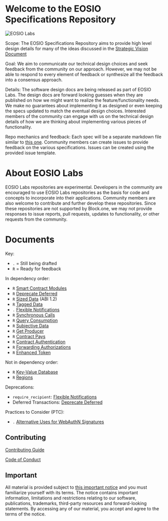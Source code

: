 # Welcome to the EOSIO Specifications Repository

![EOSIO Labs](https://img.shields.io/badge/EOSIO-Labs-5cb3ff.svg)

Scope: The  EOSIO Specifications Repository aims to provide high level design details
for many of the ideas discussed in the
[Strategic Vision Document](https://eos.io/strategic-vision/)

Goal: We aim to communicate our technical design choices and seek feedback from
the community on our approach. However, we may not be able to respond to every
element of feedback or synthesize all the feedback into a consensus approach.

Details: The software design docs are being released as part of EOSIO Labs.
The design docs are forward looking guesses when they are published on how we
might want to realize the feature/functionality needs. We make no guarantees
about implementing it as designed or even keeping the specs updated to match
the eventual design choices. Interested members of the community can engage
with us on the technical design details of how we are thinking about
implementing various pieces of functionality.

Repo mechanics and feedback: Each spec will be a separate markdown file
similar to [this one](esr_enhanced_token.md).
Community members can create issues to provide feedback on the various
specifications. Issues can be created using the provided issue template.

# About EOSIO Labs

EOSIO Labs repositories are experimental.  Developers in the community are 
encouraged to use EOSIO Labs repositories as the basis for code and concepts
to incorporate into their applications. Community members are also welcome
to contribute and further develop these repositories. Since these repositories
are not supported by Block.one, we may not provide responses to issue reports,
pull requests, updates to functionality, or other requests from the community.

# Documents

Key:
* `.` = Still being drafted
* `R` = Ready for feedback

In dependency order:
* `R` [Smart Contract Modules](esr_smart_contract_modules.md)
* `R` [Deprecate Deferred](esr_deprecate_deferred.md)
* `R` [Sized Data](esr_sized_data.md) (ABI 1.2)
* `R` [Tagged Data](esr_tagged_data.md)
* `.` [Flexible Notifications](esr_flexible_notify.md)
* `R` [Synchronous Calls](esr_synchronous_calls.md)
* `R` [Query Consumption](esr_query_consumption.md)
* `R` [Subjective Data](esr_subjective_data.md)
* `R` [Get Producer](esr_get_producer.md)
* `R` [Contract Pays](esr_contract_pays.md)
* `R` [Contract Authentication](esr_contract_trx_auth.md)
* `R` [Forwarding Authorizations](esr_contract_fwd_auth.md)
* `R` [Enhanced Token](esr_enhanced_token.md)

Not in dependency order:
* `R` [Key-Value Database](esr_key_value_database.md)
* `R` [Regions](esr_regions.md)

Deprecations:
* `require_recipient`: [Flexible Notifications](esr_flexible_notify.md)
* Deferred Transactions: [Deprecate Deferred](esr_deprecate_deferred.md)

Practices to Consider (PTC):
* `.` [Alternative Uses for WebAuthN Signatures](ptc_webauthn_alt_use.md)

## Contributing

[Contributing Guide](./CONTRIBUTING.md)

[Code of Conduct](./CONTRIBUTING.md#conduct)

## Important

All material is provided subject to [this important notice](./IMPORTANT.md) and you must familiarize yourself with its terms. The notice contains important information, limitations and restrictions relating to our software, publications, trademarks, third-party resources and forward-looking statements. By accessing any of our material, you accept and agree to the terms of the notice.

